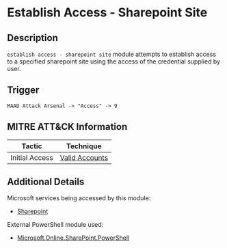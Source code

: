 # Establish Access - Sharepoint Site

## Description
`establish access - sharepoint site` module attempts to establish access to a specified sharepoint site using the access of the credential supplied by user.

## Trigger
```
MAAD Attack Arsenal -> "Access" -> 9
```

## MITRE ATT&CK Information

| Tactic         | Technique                                                                                                                                                                                                                                     |
| -------------- | --------------------------------------------------------------------------------------------------------------------------------------------------------------------------------------------------------------------------------------------- |
| Initial Access | [Valid Accounts](https://attack.mitre.org/techniques/T1078/)|

## Additional Details
Microsoft services being accessed by this module:

* [Sharepoint](https://www.microsoft.com/en-us/microsoft-365/sharepoint/collaboration)

External PowerShell module used: 

* [Microsoft.Online.SharePoint.PowerShell](https://www.powershellgallery.com/packages/Microsoft.Online.SharePoint.PowerShell/16.0.23311.12000)